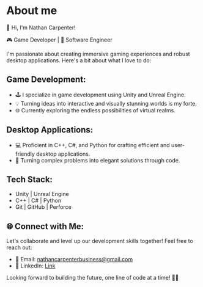 # About me
👋 Hi, I'm Nathan Carpenter!

🎮 Game Developer | 🚀 Software Engineer

I'm passionate about creating immersive gaming experiences and robust desktop applications. Here's a bit about what I love to do:

## Game Development:
- 🕹️ I specialize in game development using Unity and Unreal Engine.
- 💡 Turning ideas into interactive and visually stunning worlds is my forte.
- 🌐 Currently exploring the endless possibilities of virtual realms.

## Desktop Applications:
- 💻 Proficient in C++, C#, and Python for crafting efficient and user-friendly desktop applications.
- 🔧 Turning complex problems into elegant solutions through code.

## Tech Stack:
- Unity | Unreal Engine
- C++ | C# | Python
- Git | GitHub | Perforce

## 🌐 Connect with Me:
Let's collaborate and level up our development skills together! Feel free to reach out:
- 📧 Email: nathancarpenterbusiness@gmail.com
- 🔗 LinkedIn: [Link](https://www.linkedin.com/in/nathan-b-carpenter/)

Looking forward to building the future, one line of code at a time! 🚀✨
